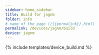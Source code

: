 ```yaml
---
sidebar: home_sidebar
title: Build for jagnm
folder: info
# name of the page (/{{permalink}}.html)
permalink: /devices/jagnm/build
device: jagnm
---
```

{% include templates/device_build.md %}
